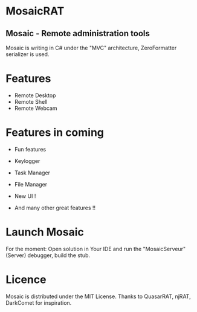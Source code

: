 # MosaicRAT

## Mosaic - Remote administration tools

Mosaic is writing in C# under the "MVC" architecture, ZeroFormatter serializer is used.

# Features

* Remote Desktop
* Remote Shell
* Remote Webcam

# Features in coming

* Fun features
* Keylogger
* Task Manager
* File Manager

* New UI !
* And many other great features !!

# Launch Mosaic

For the moment: Open solution in Your IDE and run the "MosaicServeur"(Server) debugger, build the stub.

# Licence

Mosaic is distributed under the MIT License. Thanks to QuasarRAT, njRAT, DarkComet for inspiration.
